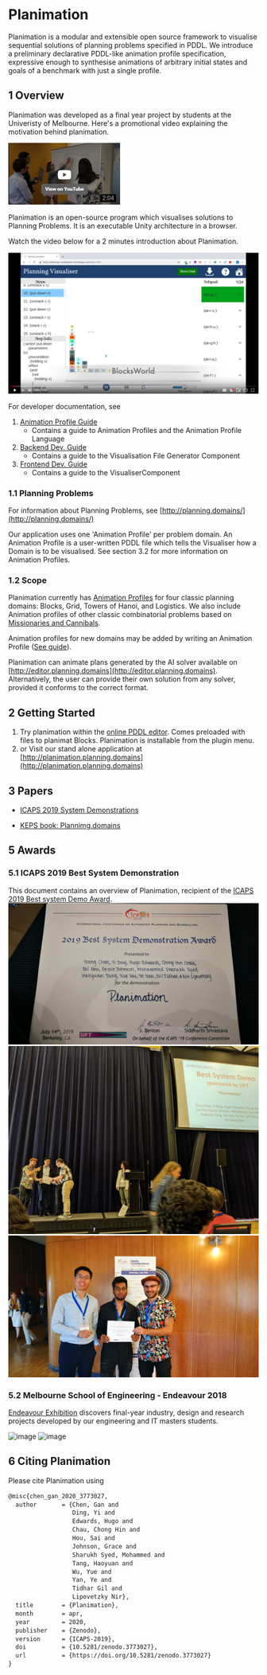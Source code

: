 # Planimation

Planimation is a modular and extensible open source framework to visualise sequential solutions of planning problems specified in PDDL. We introduce a preliminary  declarative PDDL-like animation profile specification, expressive enough to synthesise animations of arbitrary initial states and goals of a benchmark with just a single profile.

## 1 Overview 

Planimation was developed as a final year project by students at the Univeristy of Melbourne. Here's a promotional video explaining the motivation behind planimation.

[![Youtube](images/readme/promo.png)](https://youtu.be/FEm5ZQM-b3Y)

Planimation is an open-source program which visualises solutions to Planning Problems. It is an executable Unity architecture in a browser.

Watch the video below for a 2 minutes introduction about Planimation.

[![Youtube](images/readme/youtube.png)](https://youtu.be/Cj2rWdt1YQU)


For developer documentation, see

1. [Animation Profile Guide](https://planimation.github.io/documentation/ap_guide/)
    * Contains a guide to Animation Profiles and the Animation Profile Language
2. [Backend Dev. Guide](https://planimation.github.io/documentation/VFG_guide/)
    * Contains a guide to the Visualisation File Generator Component
3. [Frontend Dev. Guide](https://planimation.github.io/documentation/Visualiser_guide/)
    * Contains a guide to the VisualiserComponent 
	

### 1.1 Planning Problems

For information about Planning Problems, see [http://planning.domains/](http://planning.domains/)


Our application uses one 'Animation Profile' per problem domain. An Animation Profile is a user-written PDDL file which tells the Visualiser how a Domain is to be visualised. See section 3.2 for more information on Animation Profiles.


### 1.2 Scope
Planimation currently has [Animation Profiles](https://github.com/planimation/documentation/tree/master/AnimationProfiles) for four classic planning domains: Blocks, Grid, Towers of Hanoi, and Logistics. We also include Animation profiles of other classic combinatorial problems based on [Missionaries and Cannibals](https://en.wikipedia.org/wiki/Missionaries_and_cannibals_problem). 

Animation profiles for new domains may be added by writing an Animation Profile ([See guide](ap_guide.md)).


Planimation can animate plans generated by the AI solver available on [http://editor.planning.domains](http://editor.planning.domains). Alternatively, the user can provide their own solution from any solver, provided it conforms to the correct format.



## 2 Getting Started

1. Try planimation within the [online PDDL editor](https://tinyurl.com/yxlt96fp). Comes preloaded with files to planimat Blocks. Planimation is installable from the plugin menu.
2. or Visit our stand alone application at [http://planimation.planning.domains](http://planimation.planning.domains)

## 3 Papers

- [ICAPS 2019 System Demonstrations](https://icaps19.icaps-conference.org/files/pdfs/planimation_icaps19_sysdemo.pdf)

- [KEPS book: Plannimg.domains](https://link.springer.com/chapter/10.1007/978-3-030-38561-3_5#readcube-epdf)

## 5 Awards

### 5.1 ICAPS 2019 Best System Demonstration

This document contains an overview of Planimation, recipient of the [ICAPS 2019 Best system Demo Award](https://icaps19.icaps-conference.org/awards).
![image](images/readme/icaps2019Award1.jpg)
![image](images/readme/icaps2019Award.jpg)
![image](images/readme/icaps2019Award2.jpg)

### 5.2 Melbourne School of Engineering - Endeavour 2018

[Endeavour Exhibition](https://endeavour.unimelb.edu.au/past/2018-endeavour-exhibition) discovers final-year industry, design and research projects developed by our engineering and IT masters students.



![image](https://endeavour.unimelb.edu.au/__data/assets/image/0007/2914621/endeavour-2018-11.jpg)
![image](https://endeavour.unimelb.edu.au/__data/assets/image/0005/2914691/endeavour-2018-36.jpg)

## 6 Citing Planimation

Please cite Planimation using
``` latex
@misc{chen_gan_2020_3773027,
  author       = {Chen, Gan and
                  Ding, Yi and
                  Edwards, Hugo and
                  Chau, Chong Hin and
                  Hou, Sai and
                  Johnson, Grace and
                  Sharukh Syed, Mohammed and
                  Tang, Haoyuan and
                  Wu, Yue and
                  Yan, Ye and
                  Tidhar Gil and
                  Lipovetzky Nir},
  title        = {Planimation},
  month        = apr,
  year         = 2020,
  publisher    = {Zenodo},
  version      = {ICAPS-2019},
  doi          = {10.5281/zenodo.3773027},
  url          = {https://doi.org/10.5281/zenodo.3773027}
}
```